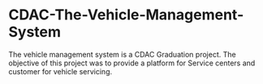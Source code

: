 # CDAC-The-Vehicle-Management-System
The vehicle management system is a CDAC Graduation project. The objective of this project was to provide a platform for Service centers and customer for vehicle servicing.
